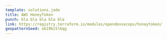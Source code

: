 ```yaml
---
template: solutions.jade
title: AWS HoneyToken
punch: bla bla bla bla bla
link: https://registry.terraform.io/modules/opendevsecops/honeytoken/
geopatternSeed: o619bi5l6qg
---
```


